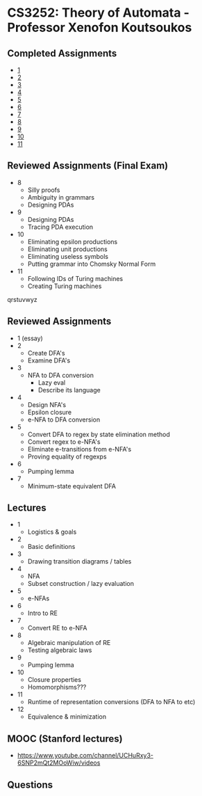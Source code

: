 # CS3252: Theory of Automata - Professor Xenofon Koutsoukos

## Completed Assignments
- [1](./assignments/assignment-1.pdf)
- [2](./assignments/assignment-2.pdf)
- [3](./assignments/assignment-3.pdf)
- [4](./assignments/assignment-4.pdf)
- [5](./assignments/assignment-5.pdf)
- [6](./assignments/assignment-6.pdf)
- [7](./assignments/assignment-7.pdf)
- [8](./assignments/assignment-8.pdf)
- [9](./assignments/assignment-9.pdf)
- [10](./assignments/assignment-10.pdf)
- [11](./assignments/assignment-11.pdf)


## Reviewed Assignments (Final Exam)
- 8
    - Silly proofs
    - Ambiguity in grammars
    - Designing PDAs
- 9
    - Designing PDAs
    - Tracing PDA execution
- 10
    - Eliminating epsilon productions
    - Eliminating unit productions
    - Eliminating useless symbols
    - Putting grammar into Chomsky Normal Form
- 11
    - Following IDs of Turing machines
    - Creating Turing machines

qrstuvwyz

## Reviewed Assignments
- 1 (essay)
- 2
    - Create DFA's
    - Examine DFA's
- 3 
    - NFA to DFA conversion
        - Lazy eval
        - Describe its language
- 4
    - Design NFA's
    - Epsilon closure
    - e-NFA to DFA conversion
- 5 
    - Convert DFA to regex by state elimination method
    - Convert regex to e-NFA's
    - Eliminate e-transitions from e-NFA's
    - Proving equality of regexps
- 6
    - Pumping lemma
- 7
    - Minimum-state equivalent DFA


## Lectures
- 1
    - Logistics & goals
- 2
    - Basic definitions
- 3
    - Drawing transition diagrams / tables
- 4
    - NFA
    - Subset construction / lazy evaluation
- 5
    - e-NFAs
- 6 
    - Intro to RE
- 7 
    - Convert RE to e-NFA 
- 8
    - Algebraic manipulation of RE
    - Testing algebraic laws
- 9
    - Pumping lemma
- 10
    - Closure properties
    - Homomorphisms???
- 11
    - Runtime of representation conversions (DFA to NFA to etc)
- 12
    - Equivalence & minimization


## MOOC (Stanford lectures)
- https://www.youtube.com/channel/UCHuRxy3-6SNP2mQt2MOoWiw/videos


## Questions
